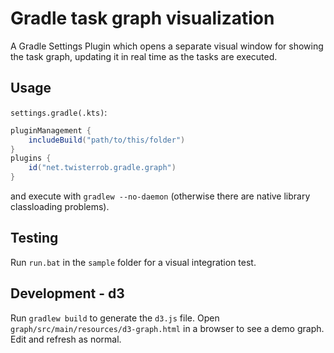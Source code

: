 # Gradle task graph visualization

A Gradle Settings Plugin which opens a separate visual window for showing the task graph, updating it in real time as the tasks are executed.

## Usage
`settings.gradle(.kts)`:
```gradle
pluginManagement {
	includeBuild("path/to/this/folder")
}
plugins {
	id("net.twisterrob.gradle.graph")
}
```
and execute with `gradlew --no-daemon` (otherwise there are native library classloading problems).

## Testing
Run `run.bat` in the `sample` folder for a visual integration test.

## Development - d3

Run `gradlew build` to generate the `d3.js` file.
Open `graph/src/main/resources/d3-graph.html` in a browser to see a demo graph.
Edit and refresh as normal.
